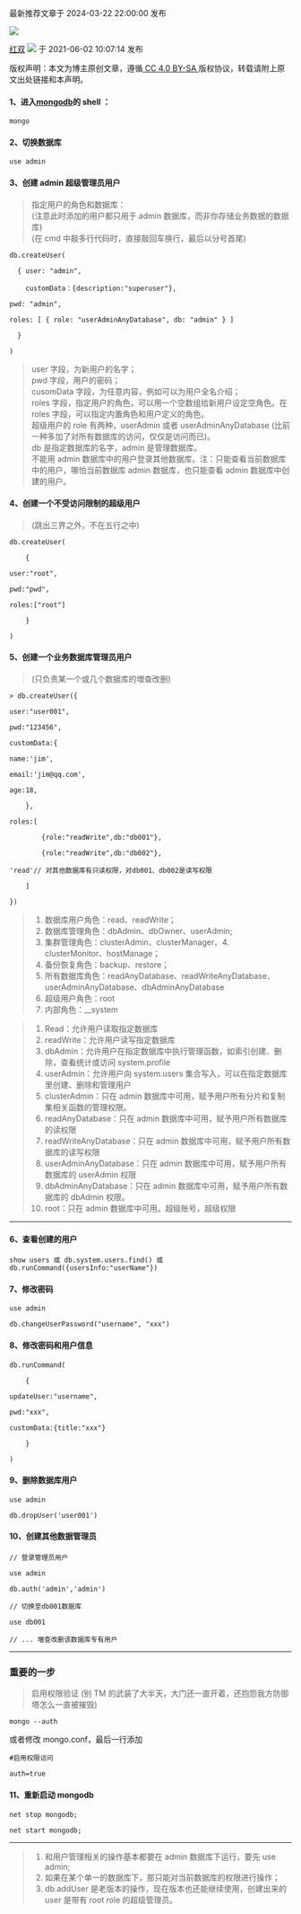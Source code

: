 最新推荐文章于 2024-03-22 22:00:00 发布

![](https://csdnimg.cn/release/blogv2/dist/pc/img/original.png)

[红双](https://blog.csdn.net/zhanghongshuang "红双") ![](https://csdnimg.cn/release/blogv2/dist/pc/img/newCurrentTime2.png) 于 2021-06-02 10:07:14 发布

版权声明：本文为博主原创文章，遵循[ CC 4.0 BY-SA ](http://creativecommons.org/licenses/by-sa/4.0/)版权协议，转载请附上原文出处链接和本声明。

#### []()1、进入[mongodb](https://so.csdn.net/so/search?q=mongodb\&spm=1001.2101.3001.7020)的 shell ：

```
mongo
```

#### []()2、切换数据库

```
use admin
```

#### []()3、创建 admin 超级管理员用户

> 指定用户的角色和数据库：\
> (注意此时添加的用户都只用于 admin 数据库，而非你存储业务数据的数据库)\
> (在 cmd 中敲多行代码时，直接敲回车换行，最后以分号首尾)

```
db.createUser(  

  { user: "admin",  

    customData：{description:"superuser"},

pwd: "admin",  

roles: [ { role: "userAdminAnyDatabase", db: "admin" } ]  

  }  

)  
```

> user 字段，为新用户的名字；\
> pwd 字段，用户的密码；\
> cusomData 字段，为任意内容，例如可以为用户全名介绍；\
> roles 字段，指定用户的角色，可以用一个空数组给新用户设定空角色。在 roles 字段，可以指定内置角色和用户定义的角色。\
> 超级用户的 role 有两种，userAdmin 或者 userAdminAnyDatabase (比前一种多加了对所有数据库的访问，仅仅是访问而已)。\
> db 是指定数据库的名字，admin 是管理数据库。\
> 不能用 admin 数据库中的用户登录其他数据库。注：只能查看当前数据库中的用户，哪怕当前数据库 admin 数据库，也只能查看 admin 数据库中创建的用户。

#### []()4、创建一个不受访问限制的超级用户

> (跳出三界之外，不在五行之中)

```
db.createUser(

    {

user:"root",

pwd:"pwd",

roles:["root"]

    }

)
```

#### []()5、创建一个业务数据库管理员用户

> (只负责某一个或几个数据库的増查改删)

```
> db.createUser({

user:"user001",

pwd:"123456",

customData:{

name:'jim',

email:'jim@qq.com',

age:18,

    },

roles:[

        {role:"readWrite",db:"db001"},

        {role:"readWrite",db:"db002"},

'read'// 对其他数据库有只读权限，对db001、db002是读写权限

    ]

})
```

> 1. 数据库用户角色：read、readWrite；
> 2. 数据库管理角色：dbAdmin、dbOwner、userAdmin;
> 3. 集群管理角色：clusterAdmin、clusterManager、4. clusterMonitor、hostManage；
> 4. 备份恢复角色：backup、restore；
> 5. 所有数据库角色：readAnyDatabase、readWriteAnyDatabase、userAdminAnyDatabase、dbAdminAnyDatabase
> 6. 超级用户角色：root
> 7. 内部角色：\_\_system

> 1. Read：允许用户读取指定数据库
> 2. readWrite：允许用户读写指定数据库
> 3. dbAdmin：允许用户在指定数据库中执行管理函数，如索引创建、删除，查看统计或访问 system.profile
> 4. userAdmin：允许用户向 system.users 集合写入，可以在指定数据库里创建、删除和管理用户
> 5. clusterAdmin：只在 admin 数据库中可用，赋予用户所有分片和复制集相关函数的管理权限。
> 6. readAnyDatabase：只在 admin 数据库中可用，赋予用户所有数据库的读权限
> 7. readWriteAnyDatabase：只在 admin 数据库中可用，赋予用户所有数据库的读写权限
> 8. userAdminAnyDatabase：只在 admin 数据库中可用，赋予用户所有数据库的 userAdmin 权限
> 9. dbAdminAnyDatabase：只在 admin 数据库中可用，赋予用户所有数据库的 dbAdmin 权限。
> 10. root：只在 admin 数据库中可用。超级账号，超级权限

***

#### []()6、查看创建的用户

```
show users 或 db.system.users.find() 或 db.runCommand({usersInfo:"userName"})
```

#### []()7、修改密码

```
use admin

db.changeUserPassword("username", "xxx")
```

#### []()8、修改密码和用户信息

```
db.runCommand(

    {

updateUser:"username",

pwd:"xxx",

customData:{title:"xxx"}

    }

)
```

#### []()9、删除数据库用户

```
use admin

db.dropUser('user001')
```

#### []()10、创建其他数据管理员

```
// 登录管理员用户

use admin

db.auth('admin','admin')

// 切换至db001数据库

use db001

// ... 増查改删该数据库专有用户
```

***

### []()重要的一步

> 启用权限验证 (别 TM 的武装了大半天，大门还一直开着，还抱怨我方防御塔怎么一直被摧毁)

```
mongo --auth
```

或者修改 mongo.conf，最后一行添加

```
#启用权限访问

auth=true
```

#### []()11、重新启动 mongodb

```
net stop mongodb;

net start mongodb;
```

***

> 1. 和用户管理相关的操作基本都要在 admin 数据库下运行，要先 use admin;
> 2. 如果在某个单一的数据库下，那只能对当前数据库的权限进行操作；
> 3. db.addUser 是老版本的操作，现在版本也还能继续使用，创建出来的 user 是带有 root role 的超级管理员。
